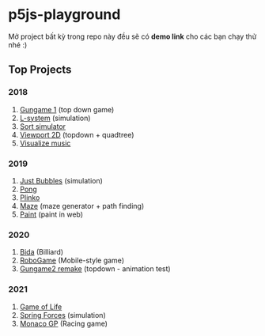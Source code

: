 # p5js-playground

Mở project bất kỳ trong repo này đều sẽ có **demo link** cho các bạn chạy thử nhé :)

## Top Projects

### 2018
1. [Gungame 1](./2018/gungame1/) (top down game)
2. [L-system](./2018/l-system/) (simulation)
3. [Sort simulator](./2018/sort-simulate/)
4. [Viewport 2D](./2018/viewport2d/) (topdown + quadtree)
5. [Visualize music](./2018/visualyze-test)

### 2019
1. [Just Bubbles](./2019/just-bubbles/) (simulation)
2. [Pong](./2019/matter-js/)
3. [Plinko](./2019/matter-js/)
4. [Maze](./2019/maze/) (maze generator + path finding)
5. [Paint](./2019/paint-p5/) (paint in web)

### 2020
1. [Bida](./2020/bida/) (Billiard)
2. [RoboGame](./2020/robogame/) (Mobile-style game)
3. [Gungame2 remake](./2020/gungame2-remake/) (topdown - animation test)

### 2021
1. [Game of Life](./2021/game-of-life/)
2. [Spring Forces](./2021/spring-forces/) (simulation)
3. [Monaco GP](./2021/monaco-gp/) (Racing game)